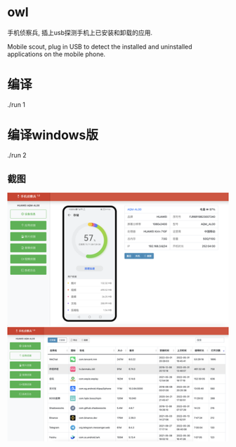 # owl
手机侦察兵, 插上usb探测手机上已安装和卸载的应用.

Mobile scout, plug in USB to detect the installed and uninstalled applications on the mobile phone.

# 编译
./run 1

# 编译windows版
./run 2

## 截图
<img alt="Coverage" src="https://github.com/zii/owl/raw/main/doc/preview1.png" />

<img alt="Coverage" src="https://github.com/zii/owl/raw/main/doc/preview2.png" />
